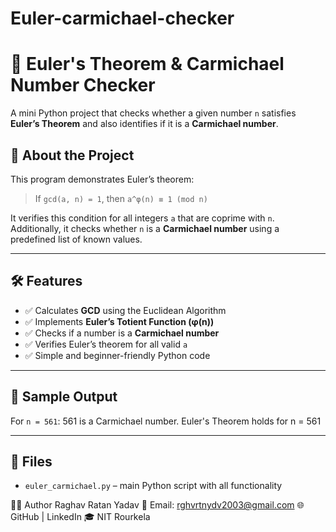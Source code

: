 # Euler-carmichael-checker
# 🔢 Euler's Theorem & Carmichael Number Checker

A mini Python project that checks whether a given number `n` satisfies **Euler’s Theorem** and also identifies if it is a **Carmichael number**.

## 📌 About the Project

This program demonstrates Euler’s theorem:

> If `gcd(a, n) = 1`, then `a^φ(n) ≡ 1 (mod n)`

It verifies this condition for all integers `a` that are coprime with `n`.  
Additionally, it checks whether `n` is a **Carmichael number** using a predefined list of known values.

---

## 🛠 Features

- ✅ Calculates **GCD** using the Euclidean Algorithm  
- ✅ Implements **Euler’s Totient Function (φ(n))**  
- ✅ Checks if a number is a **Carmichael number**  
- ✅ Verifies Euler’s theorem for all valid `a`  
- ✅ Simple and beginner-friendly Python code

---

## 🧪 Sample Output

For `n = 561`:
561 is a Carmichael number.
Euler's Theorem holds for n = 561


---

## 📁 Files

- `euler_carmichael.py` – main Python script with all functionality

🧑‍💻 Author
Raghav Ratan Yadav
📧 Email: rghvrtnydv2003@gmail.com
🌐 GitHub | LinkedIn
🎓 NIT Rourkela
